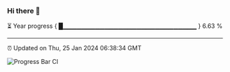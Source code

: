 ### Hi there 👋

⏳ Year progress { █▁▁▁▁▁▁▁▁▁▁▁▁▁▁▁▁▁▁▁▁▁▁▁▁▁▁▁▁▁ } 6.63 %

---

⏰ Updated on Thu, 25 Jan 2024 06:38:34 GMT

![Progress Bar CI](https://github.com/IshwaranRudhara/GIT-ACTION/workflows/Progress%20Bar%20CI/badge.svg)
